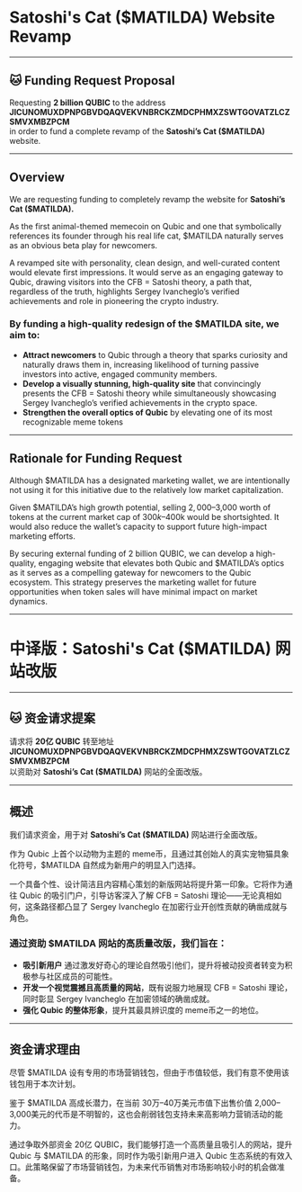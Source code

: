 # Satoshi's Cat ($MATILDA) Website Revamp

---

## 🐱 Funding Request Proposal 

Requesting **2 billion QUBIC** to the address  
**JICUNOMUXDPNPGBVDQAQVEKVNBRCKZMDCPHMXZSWTGOVATZLCZSMVXMBZPCM**  
in order to fund a complete revamp of the **Satoshi’s Cat ($MATILDA)** website.

---

## Overview

We are requesting funding to completely revamp the website for **Satoshi’s Cat ($MATILDA).**

As the first animal-themed memecoin on Qubic and one that symbolically references its founder through his real life cat, $MATILDA naturally serves as an obvious beta play for newcomers.

A revamped site with personality, clean design, and well-curated content would elevate first impressions. It would serve as an engaging gateway to Qubic, drawing visitors into the CFB = Satoshi theory, a path that, regardless of the truth, highlights Sergey Ivancheglo’s verified achievements and role in pioneering the crypto industry. 

### By funding a high-quality redesign of the $MATILDA site, we aim to:

- **Attract newcomers** to Qubic through a theory that sparks curiosity and naturally draws them in, increasing likelihood of turning passive investors into active, engaged community members.  
- **Develop a visually stunning, high-quality site** that convincingly presents the CFB = Satoshi theory while simultaneously showcasing Sergey Ivancheglo’s verified achievements in the crypto space.  
- **Strengthen the overall optics of Qubic** by elevating one of its most recognizable meme tokens

---

## Rationale for Funding Request

Although $MATILDA has a designated marketing wallet, we are intentionally not using it for this initiative due to the relatively low market capitalization. 

Given $MATILDA’s high growth potential, selling $2,000–$3,000 worth of tokens at the current market cap of $300k–$400k would be shortsighted. It would also reduce the wallet’s capacity to support future high-impact marketing efforts.

By securing external funding of 2 billion QUBIC, we can develop a high-quality, engaging website that elevates both Qubic and $MATILDA’s optics as it serves as a compelling gateway for newcomers to the Qubic ecosystem. This strategy preserves the marketing wallet for future opportunities when token sales will have minimal impact on market dynamics.

---

# 中译版：Satoshi's Cat ($MATILDA) 网站改版

---

## 🐱 资金请求提案

请求将 **20亿 QUBIC** 转至地址  
**JICUNOMUXDPNPGBVDQAQVEKVNBRCKZMDCPHMXZSWTGOVATZLCZSMVXMBZPCM**  
以资助对 **Satoshi’s Cat ($MATILDA)** 网站的全面改版。

---

## 概述

我们请求资金，用于对 **Satoshi’s Cat ($MATILDA)** 网站进行全面改版。

作为 Qubic 上首个以动物为主题的 meme币，且通过其创始人的真实宠物猫具象化符号，$MATILDA 自然成为新用户的明显入门选择。

一个具备个性、设计简洁且内容精心策划的新版网站将提升第一印象。它将作为通往 Qubic 的吸引门户，引导访客深入了解 CFB = Satoshi 理论——无论真相如何，这条路径都凸显了 Sergey Ivancheglo 在加密行业开创性贡献的确凿成就与角色。

### 通过资助 $MATILDA 网站的高质量改版，我们旨在：

- **吸引新用户** 通过激发好奇心的理论自然吸引他们，提升将被动投资者转变为积极参与社区成员的可能性。  
- **开发一个视觉震撼且高质量的网站**，既有说服力地展现 CFB = Satoshi 理论，同时彰显 Sergey Ivancheglo 在加密领域的确凿成就。  
- **强化 Qubic 的整体形象**，提升其最具辨识度的 meme币之一的地位。

---

## 资金请求理由

尽管 $MATILDA 设有专用的市场营销钱包，但由于市值较低，我们有意不使用该钱包用于本次计划。

鉴于 $MATILDA 高成长潜力，在当前 30万–40万美元市值下出售价值 2,000–3,000美元的代币是不明智的，这也会削弱钱包支持未来高影响力营销活动的能力。

通过争取外部资金 20亿 QUBIC，我们能够打造一个高质量且吸引人的网站，提升 Qubic 与 $MATILDA 的形象，同时作为吸引新用户进入 Qubic 生态系统的有效入口。此策略保留了市场营销钱包，为未来代币销售对市场影响较小时的机会做准备。
